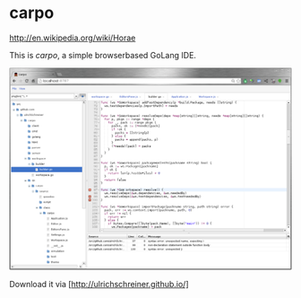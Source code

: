 carpo
=====

http://en.wikipedia.org/wiki/Horae

This is *carpo*, a simple browserbased GoLang IDE.

![Screenshot](screenshot.png)

Download it via [http://ulrichschreiner.github.io/]
